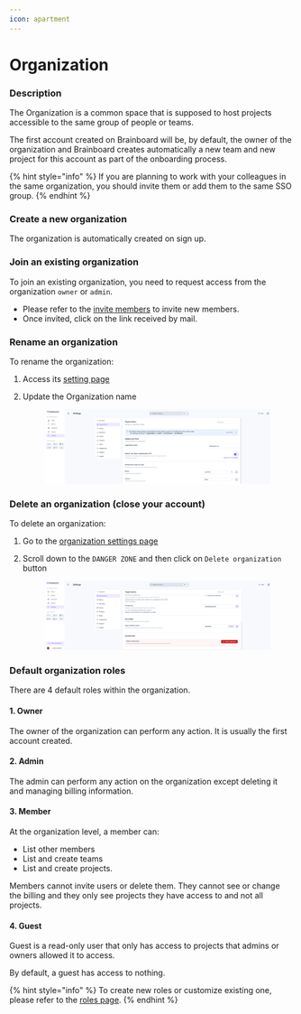 ```yaml
---
icon: apartment
---
```


# Organization

### Description

The Organization is a common space that is supposed to host projects accessible to the same group of people or teams.

The first account created on Brainboard will be, by default, the owner of the organization and Brainboard creates automatically a new team and new project for this account as part of the onboarding process.

{% hint style="info" %}
If you are planning to work with your colleagues in the same organization, you should invite them or add them to the same SSO group.
{% endhint %}

### Create a new organization

The organization is automatically created on sign up.

### Join an existing organization

To join an existing organization, you need to request access from the organization `owner` or `admin`.

* Please refer to the [invite members](https://gitlab.com/brainboard/brainboard/-/blob/main/account-billing/invite-members/README.md) to invite new members.
* Once invited, click on the link received by mail.

### Rename an organization

To rename the organization:

1. Access its [setting page](https://app.brainboard.co/settings/organization)
2.  Update the Organization name&#x20;

    <figure><img src="../.gitbook/assets/eyDu1Yw8rKpkQQg8.png" alt=""><figcaption></figcaption></figure>

### Delete an organization (close your account)

To delete an organization:

1. Go to the [organization settings page](https://app.brainboard.co/settings/organization)
2.  Scroll down to the `DANGER ZONE` and then click on `Delete organization` button

    <figure><img src="../.gitbook/assets/NnIz9AE6gvxO97iQ.png" alt=""><figcaption></figcaption></figure>

### Default organization roles

There are 4 default roles within the organization.

#### 1. Owner

The owner of the organization can perform any action. It is usually the first account created.

#### 2. Admin

The admin can perform any action on the organization except deleting it and managing billing information.

#### 3. Member

At the organization level, a member can:

* List other members
* List and create teams
* List and create projects.

Members cannot invite users or delete them. They cannot see or change the billing and they only see projects they have access to and not all projects.

#### 4. Guest

Guest is a read-only user that only has access to projects that admins or owners allowed it to access.

By default, a guest has access to nothing.

{% hint style="info" %}
To create new roles or customize existing one, please refer to the [roles page](rbac/).
{% endhint %}
